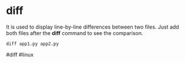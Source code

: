 # diff

It is used to display line-by-line differences between two files. Just add both files after the **diff** command to see the comparison.
``` terminal
diff app1.py app2.py
```

#diff #linux 